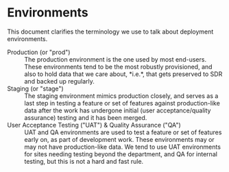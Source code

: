 # Environments

This document clarifies the terminology we use to talk about deployment environments.

<dl>
  <dt>Production (or "prod") </dt>
  <dd>The production environment is the one used by most end-users. These environments tend to be the most robustly provisioned, and also to hold data that we care about, *i.e.*, that gets preserved to SDR and backed up regularly.</dd>
  <dt>Staging (or "stage") </dt>
  <dd>The staging environment mimics production closely, and serves as a last step in testing a feature or set of features against production-like data after the work has undergone initial (user acceptance/quality assurance) testing and it has been merged.</dd>
  <dt>User Acceptance Testing ("UAT") & Quality Assurance ("QA")</dt>
  <dd>UAT and QA environments are used to test a feature or set of features early on, as part of development work. These environments may or may not have production-like data. We tend to use UAT environments for sites needing testing beyond the department, and QA for internal testing, but this is not a hard and fast rule.</dd>
</dl>
